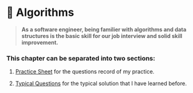 # **:abacus: Algorithms**

>**As a software engineer, being familier with algorithms and data structures is the basic skill for our job interview and solid skill improvement.**

### **This chapter can be separated into two sections:**

1. [Practice Sheet](Practice_Sheet/README.md) for the questions record of my practice.

2. [Typical Questions](Typical_Questions/README.md) for the typical solution that I have learned before.

